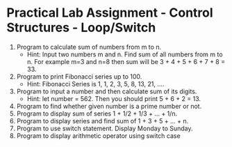 # Practical Lab Assignment - Control Structures - Loop/Switch

1. Program to calculate sum of numbers from m to n.
    - Hint: Input two numbers m and n. Find sum of all numbers from m to n. For example m=3 and n=8 then sum will be 3 + 4 + 5 + 6 + 7 + 8 = 33.
2. Program to print Fibonacci series up to 100. 
    - Hint: Fibonacci Series is 1, 1, 2, 3, 5, 8, 13, 21, ....
3. Program to input a number and then calculate sum of its digits.
    - Hint: let number = 562. Then you should print 5 + 6 + 2 = 13.
4. Program to find whether given number is a prime number or not.
5. Program to display sum of series 1 + 1/2 + 1/3 + ... + 1/n.
6. Program to display series and find sum of 1 + 3 + 5 + ... + n.
7. Program to use switch statement. Display Monday to Sunday.
8. Program to display arithmetic operator using switch case